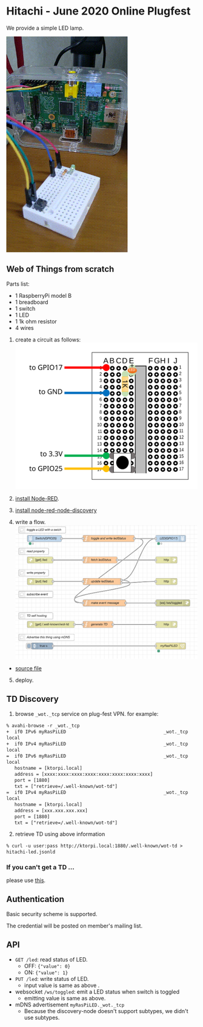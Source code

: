 # Hitachi - June 2020 Online Plugfest

We provide a simple LED lamp.

![image of a simple LED lamp](simpleled.gif)

## Web of Things from scratch

Parts list:
- 1 RaspberryPi model B
- 1 breadboard
- 1 switch
- 1 LED
- 1 1k ohm resistor
- 4 wires

1. create a circuit as follows:
![schematic](schematic.svg)

2. [install Node-RED](https://nodered.org/docs/getting-started/raspberrypi).

3. [install node-red-node-discovery](https://flows.nodered.org/node/node-red-node-discovery) 

4. write a flow.
![flow diagram](flow.png)
- [source file](flows.json)

5. deploy.


## TD Discovery

1. browse `_wot._tcp` service on plug-fest VPN.  for example:
```
% avahi-browse -r _wot._tcp
+  if0 IPv6 myRasPiLED                                    _wot._tcp            local
+  if0 IPv4 myRasPiLED                                    _wot._tcp            local
=  if0 IPv6 myRasPiLED                                    _wot._tcp            local
   hostname = [ktorpi.local]
   address = [xxxx:xxxx:xxxx:xxxx:xxxx:xxxx:xxxx:xxxx]
   port = [1880]
   txt = ["retrieve=/.well-known/wot-td"]
=  if0 IPv4 myRasPiLED                                    _wot._tcp            local
   hostname = [ktorpi.local]
   address = [xxx.xxx.xxx.xxx]
   port = [1880]
   txt = ["retrieve=/.well-known/wot-td"] 
```

2. retrieve TD using above information
```
% curl -u user:pass http://ktorpi.local:1880/.well-known/wot-td > hitachi-led.jsonld
```

### If you can't get a TD ...

please use [this](./hitachi-led.jsonld).

## Authentication

Basic security scheme is supported.

The credential will be posted on member's mailing list.

## API

* `GET /led`: read status of LED.
  - OFF: `{"value": 0}`
  - ON:  `{"value": 1}`
* `PUT /led`: write status of LED.
  - input value is same as above .
* websocket `/ws/toggled`: emit a LED status when switch is toggled
  - emitting value is same as above.
* mDNS advertisement `myRasPiLED._wot._tcp`
  - Because the discovery-node doesn't support subtypes, we didn't use subtypes.

